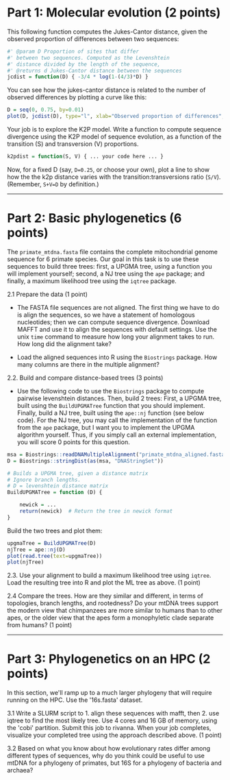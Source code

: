 
# Part 1: Molecular evolution (2 points)

 This following function computes the Jukes-Cantor distance, given the observed proportion of differences between two sequences: 

```R
#' @param D Proportion of sites that differ 
#' between two sequences. Computed as the Levenshtein 
#' distance divided by the length of the sequence, 
#' @returns d Jukes-Cantor distance between the sequences
jcdist = function(D) { -3/4 * log(1-(4/3)*D) }
```

You can see how the jukes-cantor distance is related to the number of observed differences by plotting a curve like this:

```R
D = seq(0, 0.75, by=0.01)
plot(D, jcdist(D), type="l", xlab="Observed proportion of differences", ylab="Jukes-Cantor d")
```

Your job is to explore the K2P model. Write a function to compute sequence divergence using the K2P model of sequence evolution, as a function of the transition (S) and transversion (V) proportions.

```R
k2pdist = function(S, V) { ... your code here ... }
```

Now, for a fixed D (say, `D=0.25`, or choose your own), plot a line to show how the the k2p distance varies with the transition:transversions ratio (`S/V`). (Remember, `S+V=D` by definition.)


---

# Part 2: Basic phylogenetics (6 points)

The `primate_mtdna.fasta` file contains the complete mitochondrial genome sequence for 6 primate species. Our goal in this task is to use these sequences to build three trees: first, a UPGMA tree, using a function you will implement yourself; second, a NJ tree using the `ape` package; and finally, a maximum likelihood tree using the `iqtree` package.

2.1 Prepare the data (1 point)
- The FASTA file sequences are not aligned. The first thing we have to do is align the sequences, so we have a statement of homologous nucleotides; then we can compute sequence divergence. Download MAFFT and use it to align the sequences with default settings. Use the unix `time` command to measure how long your alignment takes to run. How long did the alignment take?

- Load the aligned sequences into R using the `Biostrings` package. How many columns are there in the multiple alignment?

2.2. Build and compare distance-based trees (3 points)
- Use the following code to use the `Biostrings` package to compute pairwise levenshtein distances. Then, build 2 trees: First, a UPGMA tree, built using the `BuildUPGMATree` function that you should implement. Finally, build a NJ tree, built using the `ape::nj` function (see below code). For the NJ tree, you may call the implementation of the function from the `ape` package, but I want you to implement the UPGMA algorithm yourself. Thus, if you simply call an external implementation, you will score 0 points for this question.

```R
msa = Biostrings::readDNAMultipleAlignment("primate_mtdna_aligned.fasta", "fasta")
D = Biostrings::stringDist(as(msa, "DNAStringSet"))

# Builds a UPGMA tree, given a distance matrix
# Ignore branch lengths.
# D = levenshtein distance matrix
BuildUPGMATree = function (D) {

	newick = ...
	return(newick)  # Return the tree in newick format
}
```

Build the two trees and plot them:

```R
upgmaTree = BuildUPGMATree(D)
njTree = ape::nj(D)
plot(read.tree(text=upgmaTree))
plot(njTree)
```

2.3. Use your alignment to build a maximum likelihood tree using `iqtree`. Load the resulting tree into R and plot the ML tree as above. (1 point)

2.4 Compare the trees. How are they similar and different, in terms of topologies, branch lengths, and rootedness? Do your mtDNA trees support the modern view that chimpanzees are more similar to humans than to other apes, or the older view that the apes form a monophyletic clade separate from humans? (1 point) 

---

# Part 3: Phylogenetics on an HPC (2 points)

In this section, we'll ramp up to a much larger phylogeny that will require running on the HPC. Use the '16s.fasta' dataset.

3.1 Write a SLURM script to 1. align these sequences with mafft, then 2. use iqtree to find the most likely tree. Use 4 cores and 16 GB of memory, using the 'cobi' partition. Submit this job to rivanna. When your job completes, visualize your completed tree using the approach described above. (1 point)

3.2 Based on what you know about how evolutionary rates differ among different types of sequences, why do you think could be useful to use mtDNA for a phylogeny of primates, but 16S for a phylogeny of bacteria and archaea?
